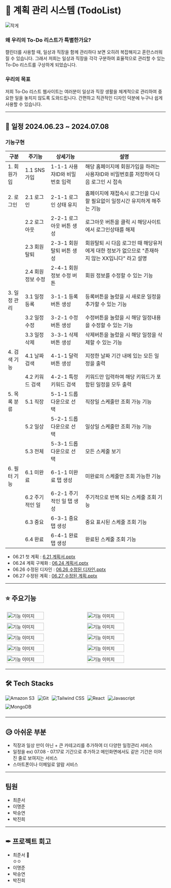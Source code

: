# 📝 계획 관리 시스템 (TodoList)

![작게](https://github.com/myqkq111/todo-project-backend/assets/169429248/9eae1bd4-9fe3-4cdd-9fc8-95e800ed50da)

### 왜 우리의 To-Do 리스트가 특별한가요?
<p> 캘린더를 사용할 때, 일상과 직장을 함께 관리하다 보면 오히려 복잡해지고 혼란스러워질 수 있습니다. 그래서 저희는 일상과 직장을 각각 구분하여 효율적으로 관리할 수 있는 To-Do 리스트를 구상하게 되었습니다.</p>

### 우리의 목표

<p>저희 To-Do 리스트 웹사이트는 여러분이 일상과 직장 생활을 체계적으로 관리하여 중요한 일을 놓치지 않도록 도와드립니다. 간편하고 직관적인 디자인 덕분에 누구나 쉽게 사용할 수 있습니다.</p>

----

## 📅 일정 2024.06.23 ~ 2024.07.08

### 기능구현

| 구분        | 주기능    | 상세기능                     | 설명                                                                 |
|-------------|-----------|------------------------------|----------------------------------------------------------------------|
| 1. 회원가입 | 1.1 SNS 가입 | 1-1-1 사용자ID와 비밀번호 입력   | 해당 홈페이지에 회원가입을 하려는 사용자ID와 비밀번호를 저장하여 다음 로그인 시 접속 |
|             |           |                              |                                                                      |
| 2. 로그인   | 2.1 로그인 | 2-1-1 로그인 상태 유지        | 홈페이지에 재접속시 로그인을 다시 할 필요없이 일정시간 유지하게 해주는 기능          |
|             | 2.2 로그아웃 | 2-2-1 로그아웃 버튼 생성    | 로그아웃 버튼을 클릭 시 해당사이트에서 로그인상태를 해제                             |
|             | 2.3 회원탈퇴 | 2-3-1 회원탈퇴 버튼 생성    | 회원탈퇴 시 다음 로그인 때 해당유저에게 대한 정보가 없으므로 "존재하지 않는 XX입니다" 라고 설명 |
|             | 2.4 회원 정보 수정 | 2-4-1 회원 정보 수정 버튼 | 회원 정보를 수정할 수 있는 기능                                                 |
| 3. 일정 관리| 3.1 일정 등록 | 3-1-1 등록버튼 생성         | 등록버튼을 눌렀을 시 새로운 일정을 추가할 수 있는 기능                            |
|             | 3.2 일정 수정 | 3-2-1 수정버튼 생성         | 수정버튼을 눌렀을 시 해당 일정내용을 수정할 수 있는 기능                            |
|             | 3.3 일정 삭제 | 3-3-1 삭제버튼 생성         | 삭제버튼을 눌렀을 시 해당 일정을 삭제할 수 있는 기능                               |
| 4. 검색 기능| 4.1 날짜 검색 | 4-1-1 달력버튼 생성         | 지정한 날짜 기간 내에 있는 모든 일정을 출력                                    |
|             | 4.2 키워드 검색 | 4-2-1 특정 키워드 검색    | 키워드만 입력하여 해당 키워드가 포함된 일정을 모두 출력                       |
| 5. 목록 분류| 5.1 직장     | 5-1-1 드롭다운으로 선택     | 직장일 스케줄만 조회 가능 기능                                              |
|             | 5.2 일상     | 5-2-1 드롭다운으로 선택     | 일상일 스케줄만 조회 가능 기능                                              |
|             | 5.3 전체     | 5-3-1 드롭다운으로 선택     | 모든 스케줄 보기                                                        |
| 6. 필터 기능| 6.1 미완료   | 6-1-1 미완료 탭 생성         | 미완료의 스케줄만 조회 가능한 기능                                           |
|             | 6.2 주기적인 일 | 6-2-1 주기적인 일 탭 생성 | 주기적으로 반복 되는 스케줄 조회 기능                                    |
|             | 6.3 중요     | 6-3-1 중요 탭 생성          | 중요 표시된 스케줄 조회 기능                                             |
|             | 6.4 완료     | 6-4-1 완료 탭 생성          | 완료된 스케줄 조회 기능                                                   |




<ul>
  <li>06.21 첫 계획 : <a href="https://github.com/user-attachments/files/16140742/6.21.pptx">6.21 계획서.pptx</a></li>
  <li>06.24 계획 구체화 : <a href="https://github.com/user-attachments/files/16140820/06.24.pptx">06.24 계획서.pptx</a></li>
  <li>06.26 수정된 디자인 : <a href="https://github.com/user-attachments/files/16157512/06.26.pptx">06.26 수정된 디자인.pptx</a></li>
  <li>06.27 수정된 계획 : <a href="https://github.com/user-attachments/files/16157807/06.27.pptx">06.27 수정된 계획.pptx</a></li>
</ul>



----

## ⭐ 주요기능
<div style="display: flex; flex-wrap: wrap; justify-content: flex-start;">
  <img src="https://github.com/myqkq111/todo-project-backend/assets/169429248/b0a81793-e6fd-4b36-847f-1be79e7e382c" alt="기능 이미지" style="width: 48%; margin: 1%;">
  <img src="https://github.com/myqkq111/todo-project-backend/assets/169429248/f8815263-bb16-4063-9d2a-af077e8f4a10" alt="기능 이미지" style="width: 48%; margin: 1%;">
  <img src="https://github.com/myqkq111/todo-project-backend/assets/169429248/642f6a9f-06d5-4233-a0b9-68528f57b18b" alt="기능 이미지" style="width: 48%; margin: 1%;">
  <img src="https://github.com/myqkq111/todo-project-backend/assets/169429248/8af79029-d880-4892-a5a4-11044bce0eff" alt="기능 이미지" style="width: 48%; margin: 1%;">
  <img src="https://github.com/myqkq111/todo-project-backend/assets/169429248/f6bce8c9-b022-4699-9a4a-bdb164d7ca05" alt="기능 이미지" style="width: 48%; margin: 1%;">
  <img src="https://github.com/myqkq111/todo-project-backend/assets/169429248/ae5682b8-58e9-44c9-878f-9ff08d5de392" alt="기능 이미지" style="width: 48%; margin: 1%;">
  <img src="https://github.com/myqkq111/todo-project-backend/assets/169429248/b11d132d-147f-48f4-b2ea-0402468cece4" alt="기능 이미지" style="width: 48%; margin: 1%;">
  <img src="https://github.com/myqkq111/todo-project-backend/assets/169429248/3e5d7db8-2624-4ba4-9208-64ad753eb4dd" alt="기능 이미지" style="width: 48%; margin: 1%;">
  <img src="https://github.com/myqkq111/todo-project-backend/assets/169429248/78733d0e-fda1-469e-80df-dfd4e797f52f" alt="기능 이미지" style="width: 48%; margin: 1%;">
  <img src="https://github.com/myqkq111/todo-project-backend/assets/169429248/5993f801-7aed-459e-8bec-f8332418c22b" alt="기능 이미지" style="width: 48%; margin: 1%;">
</div>


----


## 🛠️ Tech Stacks

<div style="display: flex; flex-wrap: wrap;">
  <img src="https://img.shields.io/badge/Amazon%20S3-569A31?style=for-the-badge&logo=Amazon%20S3&logoColor=white" alt="Amazon S3" style="margin-right: 10px; margin-bottom: 10px;">
  <img src="https://img.shields.io/badge/Git-F05032?style=for-the-badge&logo=Git&logoColor=white" alt="Git" style="margin-right: 10px; margin-bottom: 10px;">
  <img src="https://img.shields.io/badge/Tailwind%20CSS-06B6D4?style=for-the-badge&logo=Tailwind%20CSS&logoColor=white" alt="Tailwind CSS" style="margin-right: 10px; margin-bottom: 10px;">
  <img src="https://img.shields.io/badge/React-61DAFB?style=for-the-badge&logo=React&logoColor=white" alt="React" style="margin-right: 10px; margin-bottom: 10px;">
  <img src="https://img.shields.io/badge/Javascript-F7DF1E?style=for-the-badge&logo=Javascript&logoColor=white" alt="Javascript" style="margin-right: 10px; margin-bottom: 10px;">
  <img src="https://img.shields.io/badge/MongoDB-47A248?style=for-the-badge&logo=MongoDB&logoColor=white" alt="MongoDB" style="margin-right: 10px; margin-bottom: 10px;">
</div>


----


## 😥 아쉬운 부분

<ul>
  <li>직장과 일상 만이 아닌 + 큰 카테고리를 추가하여 더 다양한 일정관리 서비스</li>
  <li>일정을 ex) 07.08 - 07.17로 기간으로 추가하고 메인화면에서도 같은 기간은 이어진 줄로 보여지는 서비스</li>
  <li>스마트폰이나 이메일로 알람 서비스</li>
</ul>


----


## 팀원

<ul>
  <li>최준서</li>
  <li>이명준</li>
  <li>박승연</li>
  <li>박진희</li>
</ul>

----

## ✒ 프로젝트 회고

<ul>
  <li>최준서 👑</li>
  ㅇㅇ
  <li>이명준</li>
  <li>박승연</li>
  <li>박진희</li>
</ul>
